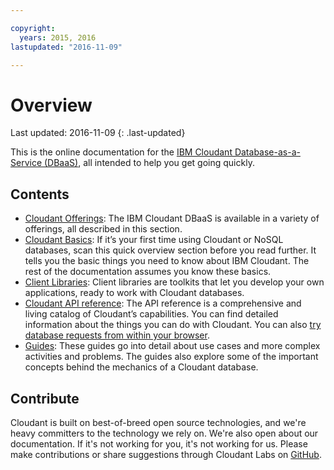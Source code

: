 ```yaml
---

copyright:
  years: 2015, 2016
lastupdated: "2016-11-09"

---
```


# Overview

Last updated: 2016-11-09
{: .last-updated}

This is the online documentation for the [IBM Cloudant Database-as-a-Service (DBaaS)](https://cloudant.com/),
all intended to help you get going quickly.

## Contents

*	[Cloudant Offerings](offerings/index.html): The IBM Cloudant DBaaS is available in a variety of offerings, all described in this section.
*	[Cloudant Basics](basics/index.html): If it’s your first time using Cloudant or NoSQL databases, scan this quick overview section before you read further. It tells you the basic things you need to know about IBM Cloudant. The rest of the documentation assumes you know these basics.
*	[Client Libraries](libraries/index.html): Client libraries are toolkits that let you develop your own applications, ready to work with Cloudant databases.
*	[Cloudant API reference](api/index.html): The API reference is a comprehensive and living catalog of Cloudant’s capabilities. You can find detailed information about the things you can do with Cloudant. You can also [try database requests from within your browser](api/try.html).
*	[Guides](guides/index.html): These guides go into detail about use cases and more complex activities and problems. The guides also explore some of the important concepts behind the mechanics of a Cloudant database.

## Contribute

Cloudant is built on best-of-breed open source technologies, and we're heavy committers to the technology we rely on. We're also open about our documentation. If it's not working for you, it's not working for us. Please make contributions or share suggestions through Cloudant Labs on [GitHub](https://github.com/cloudant-labs/slate).
